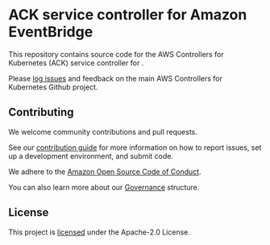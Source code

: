 # ACK service controller for Amazon EventBridge

This repository contains source code for the AWS Controllers for Kubernetes
(ACK) service controller for .

Please [log issues][ack-issues] and feedback on the main AWS Controllers for
Kubernetes Github project.

[ack-issues]: https://github.com/aws/aws-controllers-k8s/issues

## Contributing

We welcome community contributions and pull requests.

See our [contribution guide](/CONTRIBUTING.md) for more information on how to
report issues, set up a development environment, and submit code.

We adhere to the [Amazon Open Source Code of Conduct][coc].

You can also learn more about our [Governance](/GOVERNANCE.md) structure.

[coc]: https://aws.github.io/code-of-conduct

## License

This project is [licensed](/LICENSE) under the Apache-2.0 License.
